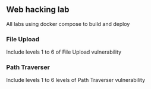 ## Web hacking lab
All labs using docker compose to build and deploy
### File Upload
Include levels 1 to 6 of File Upload vulnerability
### Path Traverser
Include levels 1 to 6 levels of Path Traverser vulnerability